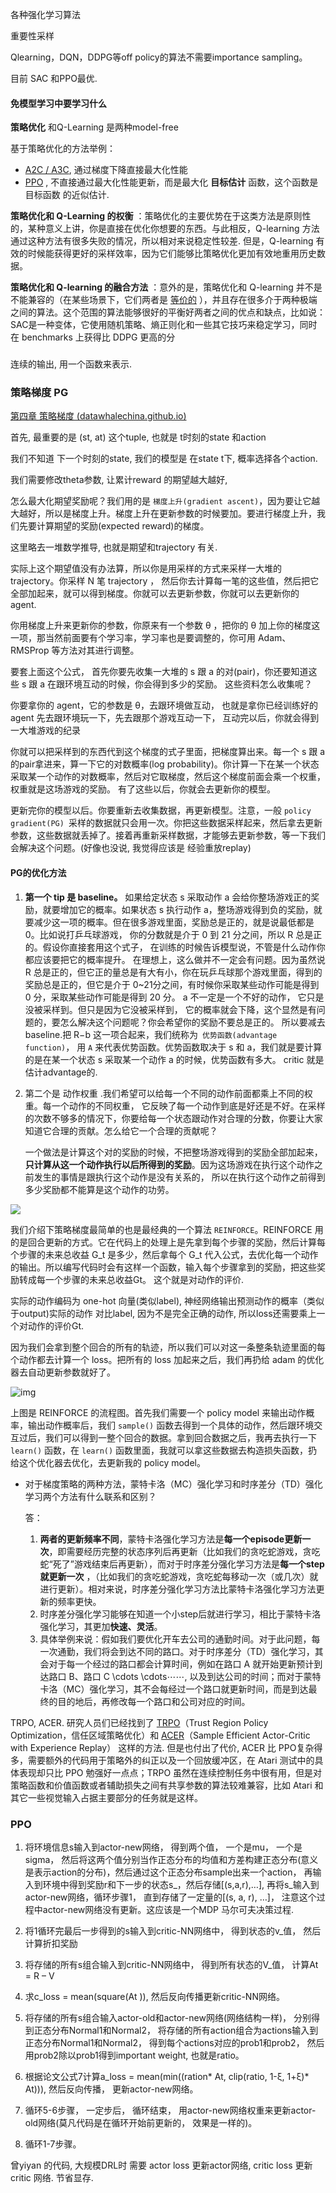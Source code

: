 各种强化学习算法





重要性采样 

Qlearning，DQN，DDPG等off policy的算法不需要importance sampling。





目前  SAC 和PPO最优.



#### 免模型学习中要学习什么

**策略优化**  和Q-Learning 是两种model-free

基于策略优化的方法举例：

- [A2C / A3C](https://arxiv.org/abs/1602.01783), 通过梯度下降直接最大化性能
- [PPO](https://arxiv.org/abs/1707.06347) , 不直接通过最大化性能更新，而是最大化 **目标估计** 函数，这个函数是目标函数 的近似估计.



**策略优化和 Q-Learning 的权衡** ：策略优化的主要优势在于这类方法是原则性的，某种意义上讲，你是直接在优化你想要的东西。与此相反，Q-learning 方法通过这种方法有很多失败的情况，所以相对来说稳定性较差.  但是，Q-learning 有效的时候能获得更好的采样效率，因为它们能够比策略优化更加有效地重用历史数据。

**策略优化和 Q-learning 的融合方法** ：意外的是，策略优化和 Q-learning 并不是不能兼容的（在某些场景下，它们两者是 [等价的](https://arxiv.org/abs/1704.06440) ），并且存在很多介于两种极端之间的算法。这个范围的算法能够很好的平衡好两者之间的优点和缺点，比如说：SAC是一种变体，它使用随机策略、熵正则化和一些其它技巧来稳定学习，同时在 benchmarks 上获得比 DDPG 更高的分

### 

连续的输出, 用一个函数来表示.

### 策略梯度 PG

[第四章 策略梯度 (datawhalechina.github.io)](https://datawhalechina.github.io/easy-rl/#/chapter4/chapter4)

首先, 最重要的是 (st, at) 这个tuple, 也就是 t时刻的state 和action

我们不知道 下一个时刻的state,  我们的模型是 在state t下, 概率选择各个action.

我们需要修改theta参数,  让累计reward 的期望越大越好,

怎么最大化期望奖励呢？我们用的是 `梯度上升(gradient ascent)`，因为要让它越大越好，所以是梯度上升。梯度上升在更新参数的时候要加。要进行梯度上升，我们先要计算期望的奖励(expected reward)的梯度。

这里略去一堆数学推导, 也就是期望和trajectory 有关. 

实际上这个期望值没有办法算，所以你是用采样的方式来采样一大堆的trajectory。你采样 N 笔 trajectory ， 然后你去计算每一笔的这些值，然后把它全部加起来，就可以得到梯度。你就可以去更新参数，你就可以去更新你的 agent.

你用梯度上升来更新你的参数，你原来有一个参数 θ ，把你的 θ 加上你的梯度这一项，那当然前面要有个学习率，学习率也是要调整的，你可用 Adam、RMSProp 等方法对其进行调整。

要套上面这个公式， 首先你要先收集一大堆的 s 跟 a 的对(pair)，你还要知道这些 s 跟 a 在跟环境互动的时候，你会得到多少的奖励。 这些资料怎么收集呢？

你要拿你的 agent，它的参数是 θ，去跟环境做互动， 也就是拿你已经训练好的 agent 先去跟环境玩一下，先去跟那个游戏互动一下， 互动完以后，你就会得到一大堆游戏的纪录

你就可以把采样到的东西代到这个梯度的式子里面，把梯度算出来。每一个 s 跟 a 的pair拿进来，算一下它的对数概率(log probability)。你计算一下在某一个状态采取某一个动作的对数概率，然后对它取梯度，然后这个梯度前面会乘一个权重，权重就是这场游戏的奖励。 有了这些以后，你就会去更新你的模型。

更新完你的模型以后。你要重新去收集数据，再更新模型。注意，一般 `policy gradient(PG) `采样的数据就只会用一次。你把这些数据采样起来，然后拿去更新参数，这些数据就丢掉了。接着再重新采样数据，才能够去更新参数，等一下我们会解决这个问题。(好像也没说, 我觉得应该是  经验重放replay)

#### PG的优化方法

1. **第一个 tip 是  baseline。** 如果给定状态 s 采取动作 a 会给你整场游戏正的奖励，就要增加它的概率。如果状态 s 执行动作 a，整场游戏得到负的奖励，就要减少这一项的概率。但在很多游戏里面，奖励总是正的，就是说最低都是 0。比如说打乒乓球游戏， 你的分数就是介于 0 到 21 分之间，所以 R 总是正的。假设你直接套用这个式子， 在训练的时候告诉模型说，不管是什么动作你都应该要把它的概率提升。 在理想上，这么做并不一定会有问题。因为虽然说 R 总是正的，但它正的量总是有大有小，你在玩乒乓球那个游戏里面，得到的奖励总是正的，但它是介于 0~21分之间，有时候你采取某些动作可能是得到 0 分，采取某些动作可能是得到 20 分。 a 不一定是一个不好的动作， 它只是没被采样到。但只是因为它没被采样到， 它的概率就会下降，这个显然是有问题的，要怎么解决这个问题呢？你会希望你的奖励不要总是正的。  所以要减去 baseline.把 R−b 这一项合起来，我们统称为` 优势函数(advantage function)`， 用 `A` 来代表优势函数。优势函数取决于 s 和 a，我们就是要计算的是在某一个状态 s 采取某一个动作 a 的时候，优势函数有多大。 critic 就是估计advantage的.

2. 第二个是  动作权重 .我们希望可以给每一个不同的动作前面都乘上不同的权重。每一个动作的不同权重， 它反映了每一个动作到底是好还是不好。在采样的次数不够多的情况下，你要给每一个状态跟动作对合理的分数，你要让大家知道它合理的贡献。怎么给它一个合理的贡献呢？

   一个做法是计算这个对的奖励的时候，不把整场游戏得到的奖励全部加起来，**只计算从这一个动作执行以后所得到的奖励**。因为这场游戏在执行这个动作之前发生的事情是跟执行这个动作是没有关系的， 所以在执行这个动作之前得到多少奖励都不能算是这个动作的功劳。

   

 ![](https://datawhalechina.github.io/easy-rl/chapter4/img/4.21.png)

我们介绍下策略梯度最简单的也是最经典的一个算法 `REINFORCE`。REINFORCE 用的是回合更新的方式。它在代码上的处理上是先拿到每个步骤的奖励，然后计算每个步骤的未来总收益 G_t 是多少，然后拿每个 G_t 代入公式，去优化每一个动作的输出。所以编写代码时会有这样一个函数，输入每个步骤拿到的奖励，把这些奖励转成每一个步骤的未来总收益Gt。 这个就是对动作的评价.

实际的动作编码为  one-hot 向量(类似label), 神经网络输出预测动作的概率（类似于output)实际的动作 对比label, 因为不是完全正确的动作, 所以loss还需要乘上一个对动作的评价Gt.

因为我们会拿到整个回合的所有的轨迹，所以我们可以对这一条整条轨迹里面的每个动作都去计算一个 loss。把所有的 loss 加起来之后，我们再扔给 adam 的优化器去自动更新参数就好了。

![img](https://datawhalechina.github.io/easy-rl/chapter4/img/4.28.png)

上图是 REINFORCE 的流程图。首先我们需要一个 policy model 来输出动作概率，输出动作概率后，我们 `sample()` 函数去得到一个具体的动作，然后跟环境交互过后，我们可以得到一整个回合的数据。拿到回合数据之后，我再去执行一下 `learn()` 函数，在 `learn()` 函数里面，我就可以拿这些数据去构造损失函数，扔给这个优化器去优化，去更新我的 policy model。



- 对于梯度策略的两种方法，蒙特卡洛（MC）强化学习和时序差分（TD）强化学习两个方法有什么联系和区别？

  答：

  1. **两者的更新频率不同**，蒙特卡洛强化学习方法是**每一个episode更新一次**，即需要经历完整的状态序列后再更新（比如我们的贪吃蛇游戏，贪吃蛇“死了”游戏结束后再更新），而对于时序差分强化学习方法是**每一个step就更新一次** ，（比如我们的贪吃蛇游戏，贪吃蛇每移动一次（或几次）就进行更新）。相对来说，时序差分强化学习方法比蒙特卡洛强化学习方法更新的频率更快。
  2. 时序差分强化学习能够在知道一个小step后就进行学习，相比于蒙特卡洛强化学习，其更加**快速、灵活**。
  3. 具体举例来说：假如我们要优化开车去公司的通勤时间。对于此问题，每一次通勤，我们将会到达不同的路口。对于时序差分（TD）强化学习，其会对于每一个经过的路口都会计算时间，例如在路口 A 就开始更新预计到达路口 B、路口 C \cdots \cdots⋯⋯, 以及到达公司的时间；而对于蒙特卡洛（MC）强化学习，其不会每经过一个路口就更新时间，而是到达最终的目的地后，再修改每一个路口和公司对应的时间。

TRPO, ACER. 研究人员们已经找到了 [TRPO](https://link.zhihu.com/?target=https%3A//arxiv.org/abs/1502.05477)（Trust Region Policy Optimization，信任区域策略优化）和 [ACER](https://link.zhihu.com/?target=https%3A//arxiv.org/abs/1611.01224)（Sample Efficient Actor-Critic with Experience Replay） 这样的方法. 但是也付出了代价, ACER 比 PPO复杂得多，需要额外的代码用于策略外的纠正以及一个回放缓冲区，在 Atari 测试中的具体表现却只比 PPO 勉强好一点点；TRPO 虽然在连续控制任务中很有用，但是对策略函数和价值函数或者辅助损失之间有共享参数的算法较难兼容，比如 Atari 和其它一些视觉输入占据主要部分的任务就是这样。

### PPO





1. 将环境信息s输入到actor-new网络， 得到两个值， 一个是mu， 一个是sigma， 然后将这两个值分别当作正态分布的均值和方差构建正态分布(意义是表示action的分布)，然后通过这个正态分布sample出来一个action， 再输入到环境中得到奖励r和下一步的状态s_，然后存储[(s,a,r),…], 再将s_输入到actor-new网络，循环步骤1， 直到存储了一定量的[(s, a, r), …]， 注意这个过程中actor-new网络没有更新。这应该是一个MDP 马尔可夫决策过程.

2. 将1循环完最后一步得到的s输入到critic-NN网络中， 得到状态的v_值， 然后计算折扣奖励

3. 将存储的所有s组合输入到critic-NN网络中， 得到所有状态的V_值， 计算At = R – V 

4. 求c_loss = mean(square(At )), 然后反向传播更新critic-NN网络。

5. 将存储的所有s组合输入actor-old和actor-new网络(网络结构一样)， 分别得到正态分布Normal1和Normal2， 将存储的所有action组合为actions输入到正态分布Normal1和Normal2， 得到每个actions对应的prob1和prob2， 然后用prob2除以prob1得到important weight, 也就是ratio。

6. 根据论文公式7计算a_loss = mean(min((ration* At, clip(ratio, 1-ξ, 1+ξ)* At))), 然后反向传播， 更新actor-new网络。

7. 循环5-6步骤， 一定步后， 循环结束， 用actor-new网络权重来更新actor-old网络(莫凡代码是在循环开始前更新的， 效果是一样的)。

8. 循环1-7步骤。


曾yiyan 的代码, 大规模DRL时 需要 actor loss 更新actor网络,  critic loss 更新 critic 网络.  节省显存. 

